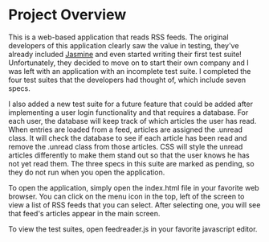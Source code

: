 # Project Overview

This is a web-based application that reads RSS feeds. The original developers of this application clearly saw the value in testing, they've already included [Jasmine](http://jasmine.github.io/) and even started writing their first test suite! Unfortunately, they decided to move on to start their own company and I was left with an application with an incomplete test suite. I completed the four test suites that the developers had thought of, which include seven specs.

I also added a new test suite for a future feature that could be added after implementing a user login functionality and that requires a database. For each user, the database will keep track of which articles the user has read. When entries are loaded from a feed, articles are assigned the .unread class. It will check the database to see if each article has been read and remove the .unread class from those articles. CSS will style the unread articles differently to make them stand out so that the user knows he has not yet read them. The three specs in this suite are marked as pending, so they do not run when you open the application.

To open the application, simply open the index.html file in your favorite web browser. You can click on the menu icon in the top, left of the screen to view a list of RSS feeds that you can select. After selecting one, you will see that feed's articles appear in the main screen.

To view the test suites, open feedreader.js in your favorite javascript editor.